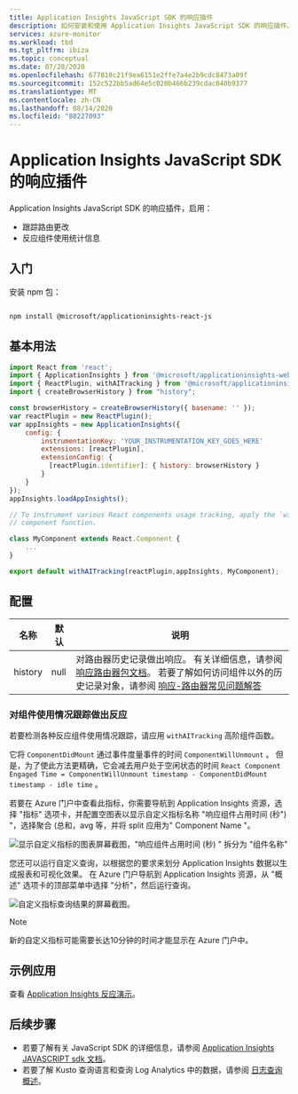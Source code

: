 ```yaml
---
title: Application Insights JavaScript SDK 的响应插件
description: 如何安装和使用 Application Insights JavaScript SDK 的响应插件。
services: azure-monitor
ms.workload: tbd
ms.tgt_pltfrm: ibiza
ms.topic: conceptual
ms.date: 07/28/2020
ms.openlocfilehash: 677810c21f9ea6151e2ffe7a4e2b9cdc8473a09f
ms.sourcegitcommit: 152c522bb5ad64e5c020b466b239cdac040b9377
ms.translationtype: MT
ms.contentlocale: zh-CN
ms.lasthandoff: 08/14/2020
ms.locfileid: "88227093"
---
```

# <a name="react-plugin-for-application-insights-javascript-sdk"></a>Application Insights JavaScript SDK 的响应插件

Application Insights JavaScript SDK 的响应插件，启用：

- 跟踪路由更改
- 反应组件使用统计信息

## <a name="getting-started"></a>入门

安装 npm 包：

```bash

npm install @microsoft/applicationinsights-react-js

```

## <a name="basic-usage"></a>基本用法

```javascript
import React from 'react';
import { ApplicationInsights } from '@microsoft/applicationinsights-web';
import { ReactPlugin, withAITracking } from '@microsoft/applicationinsights-react-js';
import { createBrowserHistory } from "history";

const browserHistory = createBrowserHistory({ basename: '' });
var reactPlugin = new ReactPlugin();
var appInsights = new ApplicationInsights({
    config: {
        instrumentationKey: 'YOUR_INSTRUMENTATION_KEY_GOES_HERE'
        extensions: [reactPlugin],
        extensionConfig: {
          [reactPlugin.identifier]: { history: browserHistory }
        }
    }
});
appInsights.loadAppInsights();

// To instrument various React components usage tracking, apply the `withAITracking` higher-order
// component function.

class MyComponent extends React.Component {
    ...
}

export default withAITracking(reactPlugin,appInsights, MyComponent);

```

## <a name="configuration"></a>配置

| 名称    | 默认 | 说明                                                                                                    |
|---------|---------|----------------------------------------------------------------------------------------------------------------|
| history | null    | 对路由器历史记录做出响应。 有关详细信息，请参阅 [响应路由器包文档](https://reactrouter.com/web/api/history)。 若要了解如何访问组件以外的历史记录对象，请参阅 [响应-路由器常见问题解答](https://github.com/ReactTraining/react-router/blob/master/FAQ.md#how-do-i-access-the-history-object-outside-of-components)    |

### <a name="react-components-usage-tracking"></a>对组件使用情况跟踪做出反应

若要检测各种反应组件使用情况跟踪，请应用 `withAITracking` 高阶组件函数。

它将 `ComponentDidMount` 通过事件度量事件的时间 `ComponentWillUnmount` 。 但是，为了使此方法更精确，它会减去用户处于空闲状态的时间 `React Component Engaged Time = ComponentWillUnmount timestamp - ComponentDidMount timestamp - idle time` 。

若要在 Azure 门户中查看此指标，你需要导航到 Application Insights 资源，选择 "指标" 选项卡，并配置空图表以显示自定义指标名称 "响应组件占用时间 (秒") "，选择聚合 (总和，avg 等，并将 split 应用为" Component Name "。

![显示自定义指标的图表屏幕截图，"响应组件占用时间 (秒) " 拆分为 "组件名称"](./media/javascript-react-plugin/chart.png)

您还可以运行自定义查询，以根据您的要求来划分 Application Insights 数据以生成报表和可视化效果。 在 Azure 门户导航到 Application Insights 资源，从 "概述" 选项卡的顶部菜单中选择 "分析"，然后运行查询。

![自定义指标查询结果的屏幕截图。](./media/javascript-react-plugin/query.png)

> [!NOTE]
> 新的自定义指标可能需要长达10分钟的时间才能显示在 Azure 门户中。

## <a name="sample-app"></a>示例应用

查看 [Application Insights 反应演示](https://github.com/Azure-Samples/application-insights-react-demo)。

## <a name="next-steps"></a>后续步骤

- 若要了解有关 JavaScript SDK 的详细信息，请参阅 [Application Insights JAVASCRIPT sdk 文档](javascript.md)。
- 若要了解 Kusto 查询语言和查询 Log Analytics 中的数据，请参阅 [日志查询概述](../../azure-monitor/log-query/log-query-overview.md)。

